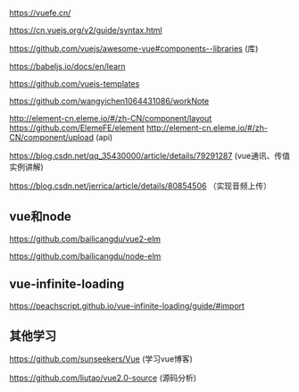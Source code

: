 https://vuefe.cn/

https://cn.vuejs.org/v2/guide/syntax.html

https://github.com/vuejs/awesome-vue#components--libraries (库)

https://babeljs.io/docs/en/learn

https://github.com/vuejs-templates

https://github.com/wangyichen1064431086/workNote

http://element-cn.eleme.io/#/zh-CN/component/layout
https://github.com/ElemeFE/element
http://element-cn.eleme.io/#/zh-CN/component/upload (api)


https://blog.csdn.net/qq_35430000/article/details/79291287 (vue通讯、传值实例讲解)

https://blog.csdn.net/jerrica/article/details/80854506 （实现音频上传）

## vue和node
https://github.com/bailicangdu/vue2-elm 

https://github.com/bailicangdu/node-elm

## vue-infinite-loading
https://peachscript.github.io/vue-infinite-loading/guide/#import

## 其他学习
https://github.com/sunseekers/Vue (学习vue博客)

https://github.com/liutao/vue2.0-source  (源码分析)